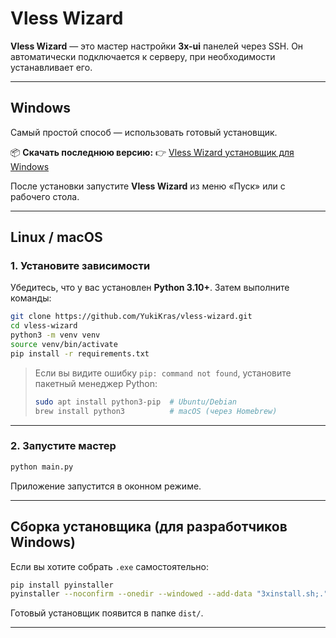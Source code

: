 # Vless Wizard

**Vless Wizard** — это  мастер настройки **3x-ui** панелей через SSH.
Он автоматически подключается к серверу, при необходимости устанавливает его.

---

## Windows

Самый простой способ — использовать готовый установщик.

📦 **Скачать последнюю версию:**
👉 [Vless Wizard установщик для Windows](https://github.com/YukiKras/vless-wizard/releases/latest/download/VlessWizard_Setup.exe)

После установки запустите **Vless Wizard** из меню «Пуск» или с рабочего стола.

---

## Linux / macOS

### 1. Установите зависимости

Убедитесь, что у вас установлен **Python 3.10+**.
Затем выполните команды:

```bash
git clone https://github.com/YukiKras/vless-wizard.git
cd vless-wizard
python3 -m venv venv
source venv/bin/activate
pip install -r requirements.txt
```

> Если вы видите ошибку `pip: command not found`, установите пакетный менеджер Python:
> ```bash
> sudo apt install python3-pip  # Ubuntu/Debian
> brew install python3          # macOS (через Homebrew)
> ```

---

### 2. Запустите мастер

```bash
python main.py
```

Приложение запустится в оконном режиме.

---

## Сборка установщика (для разработчиков Windows)

Если вы хотите собрать `.exe` самостоятельно:

```bash
pip install pyinstaller
pyinstaller --noconfirm --onedir --windowed --add-data "3xinstall.sh;." main.py
```

Готовый установщик появится в папке `dist/`.

---
